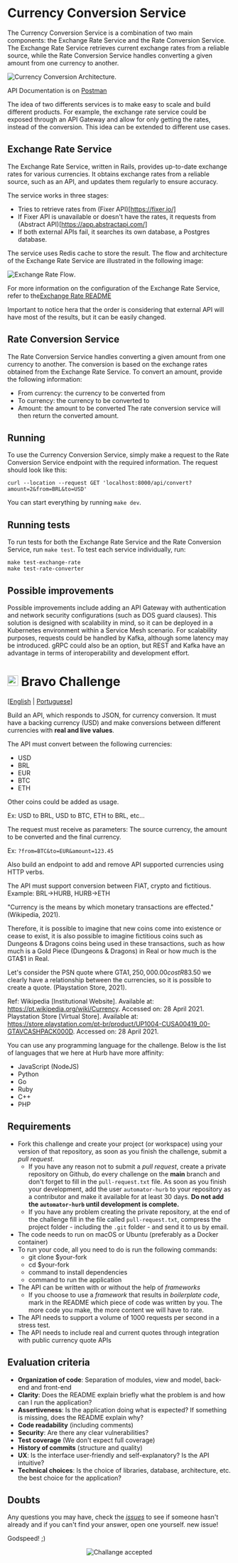 
# Currency Conversion Service
The Currency Conversion Service is a combination of two main components: the Exchange Rate Service and the Rate Conversion Service. The Exchange Rate Service retrieves current exchange rates from a reliable source, while the Rate Conversion Service handles converting a given amount from one currency to another.



![Currency Conversion Architecture](./rate.png).

API Documentation is on [Postman](https://documenter.getpostman.com/view/7473147/2s935iskfh)

The idea of two differents services is to make easy to scale and build different products. For example, the exchange rate service could be exposed through an API Gateway and allow for only getting the rates, instead of the conversion. This idea can be extended to different use cases.

## Exchange Rate Service
The Exchange Rate Service, written in Rails, provides up-to-date exchange rates for various currencies. It obtains exchange rates from a reliable source, such as an API, and updates them regularly to ensure accuracy.


The service works in three stages:

* Tries to retrieve rates from (Fixer API)[https://fixer.io/]
* If Fixer API is unavailable or doesn't have the rates, it requests from (Abstract API)[https://app.abstractapi.com/]
* If both external APIs fail, it searches its own database, a Postgres database.

The service uses Redis cache to store the result. The flow and architecture of the Exchange Rate Service are illustrated in the following image:

![Exchange Rate Flow](./exchange-rate.png).

For more information on the configuration of the Exchange Rate Service, refer to the[Exchange Rate README](exchange-rate/README.md)

Important to notice hera that the order is considering that external API will have most of the results, but it can be easily changed.

##  Rate Conversion Service
The Rate Conversion Service handles converting a given amount from one currency to another. The conversion is based on the exchange rates obtained from the Exchange Rate Service. To convert an amount, provide the following information:


* From currency: the currency to be converted from
* To currency: the currency to be converted to
* Amount: the amount to be converted
The rate conversion service will then return the converted amount.

## Running
To use the Currency Conversion Service, simply make a request to the Rate Conversion Service endpoint with the required information. The request should look like this:


```
curl --location --request GET 'localhost:8000/api/convert?amount=2&from=BRL&to=USD'
```

You can start everything by running `make dev`.

## Running tests

To run tests for both the Exchange Rate Service and the Rate Conversion Service, run `make test`. To test each service individually, run:

```
make test-exchange-rate
make test-rate-converter

```


## Possible improvements

Possible improvements include adding an API Gateway with authentication and network security configurations (such as DOS guard clauses). This solution is designed with scalability in mind, so it can be deployed in a Kubernetes environment within a Service Mesh scenario. For scalability purposes, requests could be handled by Kafka, although some latency may be introduced. gRPC could also be an option, but REST and Kafka have an advantage in terms of interoperability and development effort.

# <img src="https://avatars1.githubusercontent.com/u/7063040?v=4&s=200.jpg" alt="Hurb" width="24" /> Bravo Challenge

[[English](README.md) | [Portuguese](README.pt.md)]

Build an API, which responds to JSON, for currency conversion. It must have a backing currency (USD) and make conversions between different currencies with **real and live values**.

The API must convert between the following currencies:

-   USD
-   BRL
-   EUR
-   BTC
-   ETH

Other coins could be added as usage.

Ex: USD to BRL, USD to BTC, ETH to BRL, etc...

The request must receive as parameters: The source currency, the amount to be converted and the final currency.

Ex: `?from=BTC&to=EUR&amount=123.45`

Also build an endpoint to add and remove API supported currencies using HTTP verbs.

The API must support conversion between FIAT, crypto and fictitious. Example: BRL->HURB, HURB->ETH

"Currency is the means by which monetary transactions are effected." (Wikipedia, 2021).

Therefore, it is possible to imagine that new coins come into existence or cease to exist, it is also possible to imagine fictitious coins such as Dungeons & Dragons coins being used in these transactions, such as how much is a Gold Piece (Dungeons & Dragons) in Real or how much is the GTA$1 in Real.

Let's consider the PSN quote where GTA$1,250,000.00 cost R$83.50 we clearly have a relationship between the currencies, so it is possible to create a quote. (Playstation Store, 2021).

Ref:
Wikipedia [Institutional Website]. Available at: <https://pt.wikipedia.org/wiki/Currency>. Accessed on: 28 April 2021.
Playstation Store [Virtual Store]. Available at: <https://store.playstation.com/pt-br/product/UP1004-CUSA00419_00-GTAVCASHPACK000D>. Accessed on: 28 April 2021.

You can use any programming language for the challenge. Below is the list of languages ​​that we here at Hurb have more affinity:

-   JavaScript (NodeJS)
-   Python
-   Go
-   Ruby
-   C++
-   PHP

## Requirements

-   Fork this challenge and create your project (or workspace) using your version of that repository, as soon as you finish the challenge, submit a _pull request_.
    -   If you have any reason not to submit a _pull request_, create a private repository on Github, do every challenge on the **main** branch and don't forget to fill in the `pull-request.txt` file. As soon as you finish your development, add the user `automator-hurb` to your repository as a contributor and make it available for at least 30 days. **Do not add the `automator-hurb` until development is complete.**
    -   If you have any problem creating the private repository, at the end of the challenge fill in the file called `pull-request.txt`, compress the project folder - including the `.git` folder - and send it to us by email.
-   The code needs to run on macOS or Ubuntu (preferably as a Docker container)
-   To run your code, all you need to do is run the following commands:
    -   git clone \$your-fork
    -   cd \$your-fork
    -   command to install dependencies
    -   command to run the application
-   The API can be written with or without the help of _frameworks_
    -   If you choose to use a _framework_ that results in _boilerplate code_, mark in the README which piece of code was written by you. The more code you make, the more content we will have to rate.
-   The API needs to support a volume of 1000 requests per second in a stress test.
-   The API needs to include real and current quotes through integration with public currency quote APIs

## Evaluation criteria

-   **Organization of code**: Separation of modules, view and model, back-end and front-end
-   **Clarity**: Does the README explain briefly what the problem is and how can I run the application?
-   **Assertiveness**: Is the application doing what is expected? If something is missing, does the README explain why?
-   **Code readability** (including comments)
-   **Security**: Are there any clear vulnerabilities?
-   **Test coverage** (We don't expect full coverage)
-   **History of commits** (structure and quality)
-   **UX**: Is the interface user-friendly and self-explanatory? Is the API intuitive?
-   **Technical choices**: Is the choice of libraries, database, architecture, etc. the best choice for the application?

## Doubts

Any questions you may have, check the [_issues_](https://github.com/HurbCom/challenge-bravo/issues) to see if someone hasn't already and if you can't find your answer, open one yourself. new issue!

Godspeed! ;)

<p align="center">
  <img src="ca.jpg" alt="Challange accepted" />
</p>
